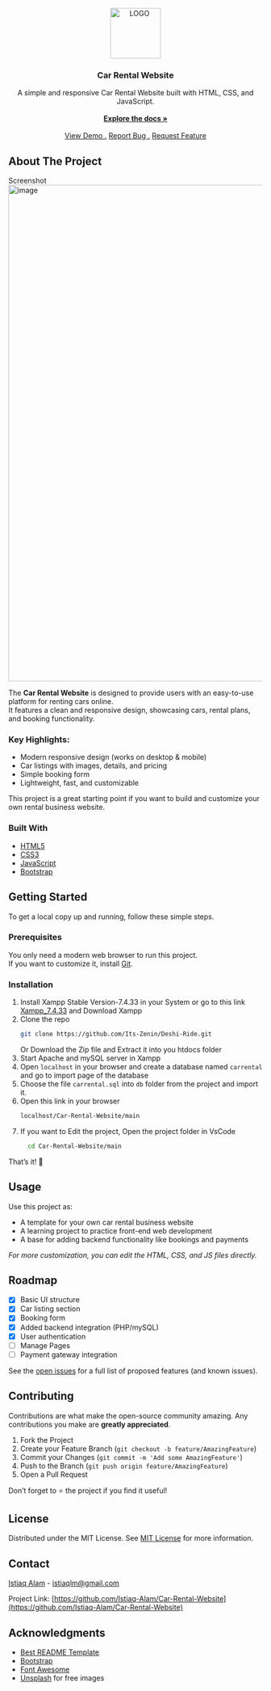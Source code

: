 <br/>
<div align="center">
<a href="https://github.com/Istiaq-Alam/Car-Rental-Website">
<img width="100" height="100" alt="LOGO" src="https://github.com/user-attachments/assets/42a4233e-d59a-4d6f-a24f-08fe2ec2f3c8" />
</a>



<h3 align="center">Car Rental Website</h3>
<p align="center">
A simple and responsive Car Rental Website built with HTML, CSS, and JavaScript.
<br/>
<br/>
<a href="https://github.com/Istiaq-Alam/Car-Rental-Website"><strong>Explore the docs »</strong></a>
<br/>
<br/>
<a href="https://istiaq-alam.github.io/Car-Rental-Website/">View Demo .</a>  
<a href="https://github.com/Istiaq-Alam/Car-Rental-Website/issues/new?labels=bug&template=bug-report---.md">Report Bug .</a>
<a href="https://github.com/Istiaq-Alam/Car-Rental-Website/issues/new?labels=enhancement&template=feature-request---.md">Request Feature</a>
</p>
</div>

## About The Project

Screenshot
<img width="1916" height="983" alt="image" src="https://github.com/user-attachments/assets/dc81d27f-944f-4e6b-aeaf-d530f97d7d58" />


The **Car Rental Website** is designed to provide users with an easy-to-use platform for renting cars online.  
It features a clean and responsive design, showcasing cars, rental plans, and booking functionality.  

### Key Highlights:
- Modern responsive design (works on desktop & mobile)
- Car listings with images, details, and pricing
- Simple booking form
- Lightweight, fast, and customizable

This project is a great starting point if you want to build and customize your own rental business website.

### Built With
- [HTML5](https://developer.mozilla.org/en-US/docs/Web/HTML)
- [CSS3](https://developer.mozilla.org/en-US/docs/Web/CSS)
- [JavaScript](https://developer.mozilla.org/en-US/docs/Web/JavaScript)
- [Bootstrap](https://getbootstrap.com) 

## Getting Started

To get a local copy up and running, follow these simple steps.

### Prerequisites
You only need a modern web browser to run this project.  
If you want to customize it, install [Git](https://git-scm.com/).

### Installation
1. Install Xampp Stable Version-7.4.33 in your System or go to this link [Xampp_7.4.33](https://sourceforge.net/projects/xampp/files/XAMPP%20Windows/7.4.33/) and Download Xampp
2. Clone the repo
   ```sh
   git clone https://github.com/Its-Zenin/Deshi-Ride.git
   ```
   Or Download the Zip file and Extract it into you htdocs folder
3. Start Apache and mySQL server in Xampp
4. Open `localhost` in your browser and create a database named `carrental` and go to import page of the database
5. Choose the file `carrental.sql` into `db` folder from the project and import it.
6. Open this link in your browser
   ```sh
   localhost/Car-Rental-Website/main
   ```
8. If you want to Edit the project, Open the project folder in VsCode
   ```sh
     cd Car-Rental-Website/main
    ```
That’s it! 🎉

## Usage

Use this project as:

* A template for your own car rental business website
* A learning project to practice front-end web development
* A base for adding backend functionality like bookings and payments

*For more customization, you can edit the HTML, CSS, and JS files directly.*

## Roadmap

* [x] Basic UI structure
* [x] Car listing section
* [x] Booking form
* [x] Added backend integration (PHP/mySQL)
* [x] User authentication
* [ ] Manage Pages
* [ ] Payment gateway integration

See the [open issues](https://github.com/Istiaq-Alam/Car-Rental-Website/issues) for a full list of proposed features (and known issues).

## Contributing

Contributions are what make the open-source community amazing. Any contributions you make are **greatly appreciated**.

1. Fork the Project
2. Create your Feature Branch (`git checkout -b feature/AmazingFeature`)
3. Commit your Changes (`git commit -m 'Add some AmazingFeature'`)
4. Push to the Branch (`git push origin feature/AmazingFeature`)
5. Open a Pull Request

Don’t forget to ⭐ the project if you find it useful!

## License

Distributed under the MIT License. See [MIT License](https://opensource.org/licenses/MIT) for more information.

## Contact

[Istiaq Alam](https://github.com/Istiaq-Alam) - [istiaqlm@gmail.com](mailto:istiaqlm@gmail.com)

Project Link: [https://github.com/Istiaq-Alam/Car-Rental-Website](https://github.com/Istiaq-Alam/Car-Rental-Website)

## Acknowledgments

* [Best README Template](https://github.com/othneildrew/Best-README-Template)
* [Bootstrap](https://getbootstrap.com)
* [Font Awesome](https://fontawesome.com)
* [Unsplash](https://unsplash.com) for free images
